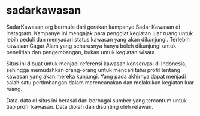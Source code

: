 # sadarkawasan

SadarKawasan.org bermula dari gerakan kampanye Sadar Kawasan di Instagram. Kampanye ini mengajak para penggiat kegiatan luar ruang untuk lebih peduli dan menyadari status kawasan yang akan dikunjungi. Terlebih kawasan Cagar Alam yang seharusnya hanya boleh dikunjungi untuk penelitian dan pengembangan, bukan untuk kegiatan wisata.

Situs ini dibuat untuk menjadi referensi kawasan konservasi di Indonesia, sehingga memudahkan orang-orang untuk mencari tahu profil tentang kawasan yang akan mereka kunjungi. Yang pada akhirnya dapat menjadi salah satu pertimbangan dalam merencanakan dan melakukan kegiatan luar ruang.

Data-data di situs ini berasal dari berbagai sumber yang tercantum untuk tiap profil kawasan. Data diolah dan disunting oleh relawan.